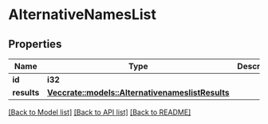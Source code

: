 # AlternativeNamesList

## Properties

Name | Type | Description | Notes
------------ | ------------- | ------------- | -------------
**id** | **i32** |  | [optional] 
**results** | [**Vec<crate::models::AlternativenameslistResults>**](alternativenameslist_results.md) |  | [optional] 

[[Back to Model list]](../README.md#documentation-for-models) [[Back to API list]](../README.md#documentation-for-api-endpoints) [[Back to README]](../README.md)


